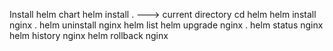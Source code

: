 Install helm chart
helm install <preffered-name> . ---> current directory
cd helm
helm install nginx .
helm uninstall nginx
helm list
helm upgrade nginx .
helm status nginx
helm history nginx
helm rollback nginx 